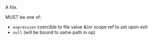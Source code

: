 A file.

MUST be one of:

- `expression` coercible to file value &/or scope ref to set upon exit
- `null` (will be bound to same path in op)
